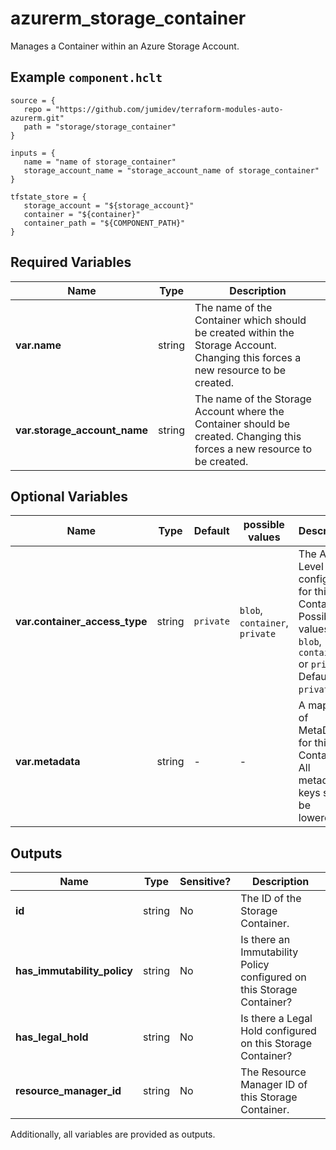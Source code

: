 # azurerm_storage_container

Manages a Container within an Azure Storage Account.

## Example `component.hclt`

```hcl
source = {
   repo = "https://github.com/jumidev/terraform-modules-auto-azurerm.git" 
   path = "storage/storage_container" 
}

inputs = {
   name = "name of storage_container" 
   storage_account_name = "storage_account_name of storage_container" 
}

tfstate_store = {
   storage_account = "${storage_account}" 
   container = "${container}" 
   container_path = "${COMPONENT_PATH}" 
}

```

## Required Variables

| Name | Type |  Description |
| ---- | --------- |  ----------- |
| **var.name** | string |  The name of the Container which should be created within the Storage Account. Changing this forces a new resource to be created. | 
| **var.storage_account_name** | string |  The name of the Storage Account where the Container should be created. Changing this forces a new resource to be created. | 

## Optional Variables

| Name | Type |  Default  |  possible values |  Description |
| ---- | --------- |  ----------- | ----------- | ----------- |
| **var.container_access_type** | string |  `private`  |  `blob`, `container`, `private`  |  The Access Level configured for this Container. Possible values are `blob`, `container` or `private`. Defaults to `private`. | 
| **var.metadata** | string |  -  |  -  |  A mapping of MetaData for this Container. All metadata keys should be lowercase. | 



## Outputs

| Name | Type | Sensitive? | Description |
| ---- | ---- | --------- | --------- |
| **id** | string | No  | The ID of the Storage Container. | 
| **has_immutability_policy** | string | No  | Is there an Immutability Policy configured on this Storage Container? | 
| **has_legal_hold** | string | No  | Is there a Legal Hold configured on this Storage Container? | 
| **resource_manager_id** | string | No  | The Resource Manager ID of this Storage Container. | 

Additionally, all variables are provided as outputs.
